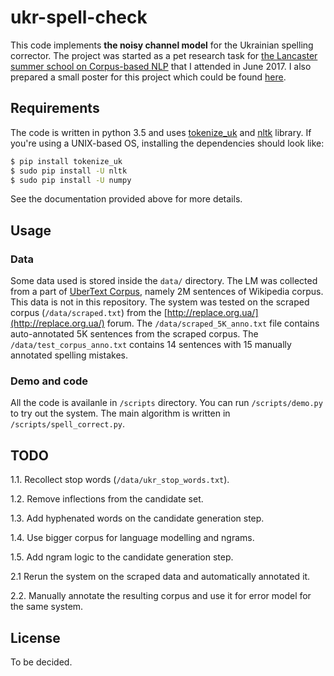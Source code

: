 # ukr-spell-check

This code implements **the noisy channel model** for the Ukrainian spelling corrector.
The project was started as a pet research task for [the Lancaster summer school on Corpus-based NLP](http://ucrel.lancs.ac.uk/summerschool/nlp.php) that I attended in June 2017.
I also prepared a small poster for this project which could be found [here](https://drive.google.com/file/d/0B4ZvRIQJjnSec0J5WUNJbkUtSTg/view?usp=sharing).

## Requirements

The code is written in python 3.5 and uses [tokenize_uk](http://tokenize-uk.readthedocs.io/en/latest/) and [nltk](http://www.nltk.org/install.html) library.
If you're using a UNIX-based OS, installing the dependencies should look like:

```bash
$ pip install tokenize_uk
$ sudo pip install -U nltk
$ sudo pip install -U numpy
```

See the documentation provided above for more details.

## Usage

### Data

Some data used is stored inside the `data/` directory.
The LM was collected from a part of [UberText Corpus](http://lang.org.ua/en/corpora/#anchor4), namely 2M sentences of Wikipedia corpus. This data is not in this repository.
The system was tested on the scraped corpus (`/data/scraped.txt`) from the [http://replace.org.ua/](http://replace.org.ua/) forum.
The `/data/scraped_5K_anno.txt` file contains auto-annotated 5K sentences from the scraped corpus.
The `/data/test_corpus_anno.txt` contains 14 sentences with 15 manually annotated spelling mistakes.

### Demo and code

All the code is availanle in `/scripts` directory.
You can run `/scripts/demo.py` to try out the system.
The main algorithm is written in `/scripts/spell_correct.py`.

## TODO

1.1. Recollect stop words (`/data/ukr_stop_words.txt`).

1.2. Remove inflections from the candidate set.

1.3. Add hyphenated words on the candidate generation step.

1.4. Use bigger corpus for language modelling and ngrams.

1.5. Add ngram logic to the candidate generation step.


2.1 Rerun the system on the scraped data and automatically annotated it.

2.2. Manually annotate the resulting corpus and use it for error model for the same system.

## License

To be decided.


